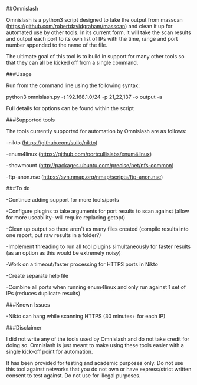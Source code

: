 ##Omnislash

Omnislash is a python3 script designed to take the output from masscan (https://github.com/robertdavidgraham/masscan) and clean it up for automated use by other tools. In its current form, it will take the scan results and output each port to its own list of IPs with the time, range and port number appended to the name of the file. 

The ultimate goal of this tool is to build in support for many other tools so that they can all be kicked off from a single command.

###Usage

Run from the command line using the following syntax:

python3 omnislash.py -t 192.168.1.0/24 -p 21,22,137 -o output -a

Full details for options can be found within the script


###Supported tools

The tools currently supported for automation by Omnislash are as follows:

-nikto (https://github.com/sullo/nikto)

-enum4linux (https://github.com/portcullislabs/enum4linux)

-showmount (http://packages.ubuntu.com/precise/net/nfs-common)

-ftp-anon.nse (https://svn.nmap.org/nmap/scripts/ftp-anon.nse)

###To do

-Continue adding support for more tools/ports

-Configure plugins to take arguments for port results to scan against (allow for more useability- will require replacing getopt)

-Clean up output so there aren't as many files created (compile results into one report, put raw results in a folder?)

-Implement threading to run all tool plugins simultaneously for faster results (as an option as this would be extremely noisy)

-Work on a timeout/faster processing for HTTPS ports in Nikto

-Create separate help file

-Combine all ports when running enum4linux and only run against 1 set of IPs (reduces duplicate results)

###Known Issues

-Nikto can hang while scanning HTTPS (30 minutes+ for each IP)

###Disclaimer

I did not write any of the tools used by Omnislash and do not take credit for doing so. Omnislash is just meant to make using these tools easier with a single kick-off point for automation.

It has been provided for testing and academic purposes only. Do not use this tool against networks that you do not own or have express/strict written consent to test against. Do not use for illegal purposes.
